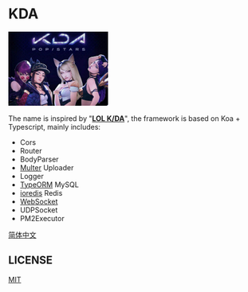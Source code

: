 # KDA

<img src="https://github.com/kdajs/kda/blob/master/docs/poster.jpeg?raw=true" width="200">

The name is inspired by "**[LOL K/DA](https://wikipedia.org/wiki/K/DA)**", the framework is based on Koa + Typescript, mainly includes:

* Cors
* Router
* BodyParser
* [Multer](https://www.npmjs.com/package/multer) Uploader
* Logger
* [TypeORM](https://typeorm.io/#/) MySQL
* [ioredis](https://github.com/luin/ioredis) Redis
* [WebSocket](https://socket.io/)
* UDPSocket
* PM2Executor

[简体中文](https://github.com/kdajs/kda/blob/master/docs/README.zh.md)

## LICENSE

[MIT](https://github.com/kdajs/kda/blob/master/LICENSE)
